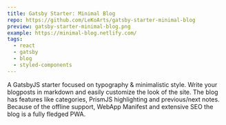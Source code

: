 ```yaml
---
title: Gatsby Starter: Minimal Blog
repo: https://github.com/LeKoArts/gatsby-starter-minimal-blog
preview: gatsby-starter-minimal-blog.png
example: https://minimal-blog.netlify.com/
tags:
  - react
  - gatsby
  - blog
  - styled-components
---
```


A GatsbyJS starter focused on typography & minimalistic style. Write your blogposts in markdown and easily customize the look of the site. The blog has features like categories, PrismJS highlighting and previous/next notes. Because of the offline support, WebApp Manifest and extensive SEO the blog is a fully fledged PWA.